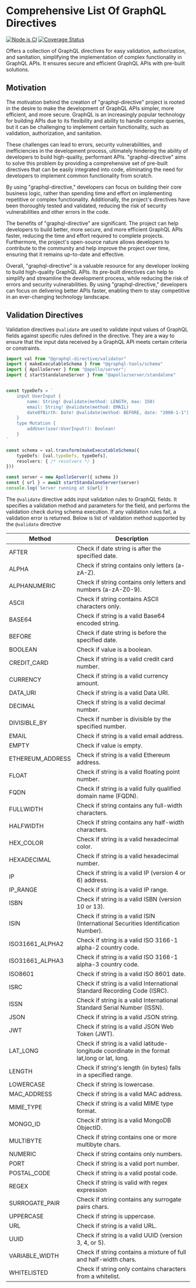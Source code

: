 # Comprehensive List Of GraphQL Directives
[![Node.js CI](https://github.com/ktutnik/graphql-directive/actions/workflows/test.yml/badge.svg)](https://github.com/ktutnik/graphql-directive/actions/workflows/test.yml)
[![Coverage Status](https://coveralls.io/repos/github/ktutnik/graphql-directive/badge.svg)](https://coveralls.io/github/ktutnik/graphql-directive)

Offers a collection of GraphQL directives for easy validation, authorization, and sanitation, simplifying the implementation of complex functionality in GraphQL APIs. It ensures secure and efficient GraphQL APIs with pre-built solutions.

## Motivation 
The motivation behind the creation of "graphql-directive" project is rooted in the desire to make the development of GraphQL APIs simpler, more efficient, and more secure. GraphQL is an increasingly popular technology for building APIs due to its flexibility and ability to handle complex queries, but it can be challenging to implement certain functionality, such as validation, authorization, and sanitation.

These challenges can lead to errors, security vulnerabilities, and inefficiencies in the development process, ultimately hindering the ability of developers to build high-quality, performant APIs. "graphql-directive" aims to solve this problem by providing a comprehensive set of pre-built directives that can be easily integrated into code, eliminating the need for developers to implement common functionality from scratch.

By using "graphql-directive," developers can focus on building their core business logic, rather than spending time and effort on implementing repetitive or complex functionality. Additionally, the project's directives have been thoroughly tested and validated, reducing the risk of security vulnerabilities and other errors in the code.

The benefits of "graphql-directive" are significant. The project can help developers to build better, more secure, and more efficient GraphQL APIs faster, reducing the time and effort required to complete projects. Furthermore, the project's open-source nature allows developers to contribute to the community and help improve the project over time, ensuring that it remains up-to-date and effective.

Overall, "graphql-directive" is a valuable resource for any developer looking to build high-quality GraphQL APIs. Its pre-built directives can help to simplify and streamline the development process, while reducing the risk of errors and security vulnerabilities. By using "graphql-directive," developers can focus on delivering better APIs faster, enabling them to stay competitive in an ever-changing technology landscape.

## Validation Directives 
Validation directives `@validate` are used to validate input values of GraphQL fields against specific rules defined in the directive. They are a way to ensure that the input data received by a GraphQL API meets certain criteria or constraints.

```TypeScript 
import val from "@graphql-directive/validator"
import { makeExecutableSchema } from "@graphql-tools/schema"
import { ApolloServer } from "@apollo/server";
import { startStandaloneServer } from "@apollo/server/standalone"


const typeDefs = `
    input UserInput {
        name: String! @validate(method: LENGTH, max: 150)
        email: String! @validate(method: EMAIL)
        dateOfBirth: Date! @validate(method: BEFORE, date: "2000-1-1")
    }
    type Mutation { 
        addUser(user:UserInput!): Boolean!
    }
`

const schema = val.transform(makeExecutableSchema({
    typeDefs: [val.typeDefs, typeDefs],
    resolvers: { /* resolvers */ }
}))

const server = new ApolloServer({ schema })
const { url } = await startStandaloneServer(server)
console.log(`Server running at ${url}`)
```

The `@validate` directive adds input validation rules to GraphQL fields. It specifies a validation method and parameters for the field, and performs the validation check during schema execution. If any validation rules fail, a validation error is returned. Below is list of validation method supported by the `@validate` directive


| Method           | Description                                                                                   |
| ---------------- | --------------------------------------------------------------------------------------------- |
| AFTER            | Check if date string is after the specified date.                                             |
| ALPHA            | Check if string contains only letters (a-zA-Z).                                               |
| ALPHANUMERIC     | Check if string contains only letters and numbers (a-zA-Z0-9).                                |
| ASCII            | Check if string contains ASCII characters only.                                               |
| BASE64           | Check if string is a valid Base64 encoded string.                                             |
| BEFORE           | Check if date string is before the specified date.                                            |
| BOOLEAN          | Check if value is a boolean.                                                                  |
| CREDIT_CARD      | Check if string is a valid credit card number.                                                |
| CURRENCY         | Check if string is a valid currency amount.                                                   |
| DATA_URI         | Check if string is a valid Data URI.                                                          |
| DECIMAL          | Check if string is a valid decimal number.                                                    |
| DIVISIBLE_BY     | Check if number is divisible by the specified number.                                         |
| EMAIL            | Check if string is a valid email address.                                                     |
| EMPTY            | Check if value is empty.                                                                      |
| ETHEREUM_ADDRESS | Check if string is a valid Ethereum address.                                                  |
| FLOAT            | Check if string is a valid floating point number.                                             |
| FQDN             | Check if string is a valid fully qualified domain name (FQDN).                                |
| FULLWIDTH        | Check if string contains any full-width characters.                                           |
| HALFWIDTH        | Check if string contains any half-width characters.                                           |
| HEX_COLOR        | Check if string is a valid hexadecimal color.                                                 |
| HEXADECIMAL      | Check if string is a valid hexadecimal number.                                                |
| IP               | Check if string is a valid IP (version 4 or 6) address.                                       |
| IP_RANGE         | Check if string is a valid IP range.                                                          |
| ISBN             | Check if string is a valid ISBN (version 10 or 13).                                           |
| ISIN             | Check if string is a valid ISIN (International Securities Identification Number).             |
| ISO31661_ALPHA2  | Check if string is a valid ISO 3166-1 alpha-2 country code.                                   |
| ISO31661_ALPHA3  | Check if string is a valid ISO 3166-1 alpha-3 country code.                                   |
| ISO8601          | Check if string is a valid ISO 8601 date.                                                     |
| ISRC             | Check if string is a valid International Standard Recording Code (ISRC).                      |
| ISSN             | Check if string is a valid International Standard Serial Number (ISSN).                       |
| JSON             | Check if string is a valid JSON string.                                                       |
| JWT              | Check if string is a valid JSON Web Token (JWT).                                              |
| LAT_LONG         | Check if string is a valid latitude-longitude coordinate in the format lat,long or lat, long. |
| LENGTH           | Check if string's length (in bytes) falls in a specified range.                               |
| LOWERCASE        | Check if string is lowercase.                                                                 |
| MAC_ADDRESS      | Check if string is a valid MAC address.                                                       |
| MIME_TYPE        | Check if string is a valid MIME type format.                                                  |
| MONGO_ID         | Check if string is a valid MongoDB ObjectID.                                                  |
| MULTIBYTE        | Check if string contains one or more multibyte chars.                                         |
| NUMERIC          | Check if string contains only numbers.                                                        |
| PORT             | Check if string is a valid port number.                                                       |
| POSTAL_CODE      | Check if string is a valid postal code.                                                       |
| REGEX            | Check if string is valid with regex expression                                                |
| SURROGATE_PAIR   | Check if string contains any surrogate pairs chars.                                           |
| UPPERCASE        | Check if string is uppercase.                                                                 |
| URL              | Check if string is a valid URL.                                                               |
| UUID             | Check if string is a valid UUID (version 3, 4, or 5).                                         |
| VARIABLE_WIDTH   | Check if string contains a mixture of full and half-width chars.                              |
| WHITELISTED      | Check if string only contains characters from a whitelist.                                    |



